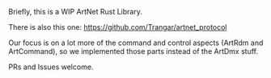 Briefly, this is a WIP ArtNet Rust Library.   

There is also this one: https://github.com/Trangar/artnet_protocol

Our focus is on a lot more of the command and control aspects (ArtRdm and ArtCommand), so we implemented those parts instead of the ArtDmx stuff.   

PRs and Issues welcome.
